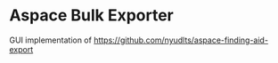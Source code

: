 Aspace Bulk Exporter
====================

GUI implementation of https://github.com/nyudlts/aspace-finding-aid-export
